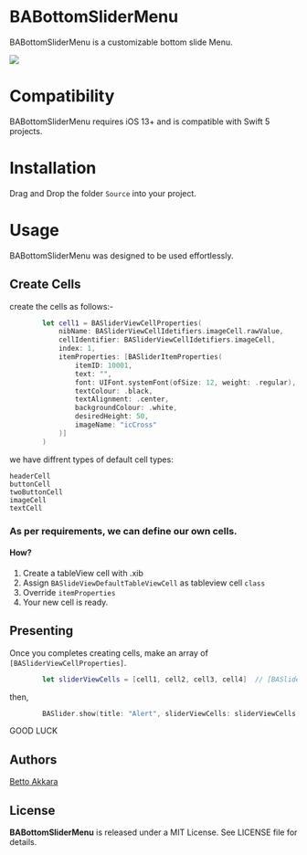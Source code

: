# BABottomSliderMenu
BABottomSliderMenu is a customizable bottom slide Menu.


![](https://drive.google.com/uc?export=view&id=1FtykIzCiFXFvmam6ZcpOffUHagWhOSZN)


# Compatibility
BABottomSliderMenu requires iOS 13+ and is compatible with Swift 5 projects.
# Installation
Drag and Drop the folder `Source` into your project.
# Usage

BABottomSliderMenu was designed to be used effortlessly.

## Create Cells
create the cells as follows:- 
```swift
        let cell1 = BASliderViewCellProperties(
            nibName: BASliderViewCellIdetifiers.imageCell.rawValue,
            cellIdentifier: BASliderViewCellIdetifiers.imageCell,
            index: 1,
            itemProperties: [BASliderItemProperties(
                itemID: 10001,
                text: "",
                font: UIFont.systemFont(ofSize: 12, weight: .regular),
                textColour: .black,
                textAlignment: .center,
                backgroundColour: .white,
                desiredHeight: 50,
                imageName: "icCross"
            )]
        )
```
we have diffrent types of default cell types: 
```
headerCell
buttonCell
twoButtonCell
imageCell
textCell

```
### As per requirements, we can define our own cells.
####  How?
1. Create a tableView cell with .xib
2. Assign `BASlideViewDefaultTableViewCell` as tableview cell `class`
3. Override `itemProperties`
4. Your new cell is ready.


## Presenting

Once you completes creating cells, make an array of  `[BASliderViewCellProperties]`.

```swift
        let sliderViewCells = [cell1, cell2, cell3, cell4]  // [BASliderViewCellProperties]
```
then,
```swift
        BASlider.show(title: "Alert", sliderViewCells: sliderViewCells, dismissOnTap: true, isHeaderEnabled: true, controller: self)
```

GOOD LUCK
## Authors

[Betto Akkara](https://github.com/bettoakkara)

## License

<b>BABottomSliderMenu</b> is released under a MIT License. See LICENSE file for details.

